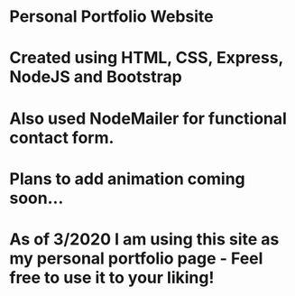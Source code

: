 # Personal Portfolio Website
# Created using HTML, CSS, Express, NodeJS and Bootstrap

# Also used NodeMailer for functional contact form.

# Plans to add animation coming soon...

# As of 3/2020 I am using this site as my personal portfolio page - Feel free to use it to your liking!
